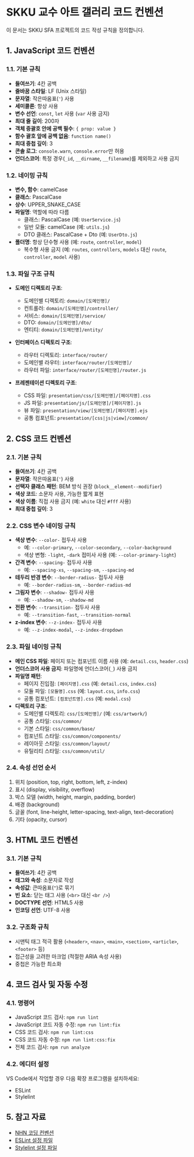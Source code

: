 # SKKU 교수 아트 갤러리 코드 컨벤션

이 문서는 SKKU SFA 프로젝트의 코드 작성 규칙을 정의합니다.

## 1. JavaScript 코드 컨벤션

### 1.1. 기본 규칙
- **들여쓰기**: 4칸 공백
- **줄바꿈 스타일**: LF (Unix 스타일)
- **문자열**: 작은따옴표(`'`) 사용
- **세미콜론**: 항상 사용
- **변수 선언**: `const`, `let` 사용 (`var` 사용 금지)
- **최대 줄 길이**: 200자
- **객체 중괄호 안에 공백 필수**: `{ prop: value }`
- **함수 괄호 앞에 공백 없음**: `function name()`
- **최대 중첩 깊이**: 3
- **콘솔 로그**: `console.warn`, `console.error`만 허용
- **언더스코어**: 특정 경우(`_id`, `__dirname`, `__filename`)를 제외하고 사용 금지

### 1.2. 네이밍 규칙
- **변수, 함수**: camelCase
- **클래스**: PascalCase
- **상수**: UPPER_SNAKE_CASE
- **파일명**: 역할에 따라 다름
  - 클래스: PascalCase (예: `UserService.js`)
  - 일반 모듈: camelCase (예: `utils.js`)
  - DTO 클래스: PascalCase + Dto (예: `UserDto.js`)
- **폴더명**: 항상 단수형 사용 (예: `route`, `controller`, `model`)
  - 복수형 사용 금지 (예: `routes`, `controllers`, `models` 대신 `route`, `controller`, `model` 사용)

### 1.3. 파일 구조 규칙
- **도메인 디렉토리 구조**:
  - 도메인별 디렉토리: `domain/[도메인명]/`
  - 컨트롤러: `domain/[도메인명]/controller/`
  - 서비스: `domain/[도메인명]/service/`
  - DTO: `domain/[도메인명]/dto/`
  - 엔티티: `domain/[도메인명]/entity/`

- **인터페이스 디렉토리 구조**:
  - 라우터 디렉토리: `interface/router/`
  - 도메인별 라우터: `interface/router/[도메인명]/`
  - 라우터 파일: `interface/router/[도메인명]/router.js`

- **프레젠테이션 디렉토리 구조**:
  - CSS 파일: `presentation/css/[도메인명]/[페이지명].css`
  - JS 파일: `presentation/js/[도메인명]/[페이지명].js`
  - 뷰 파일: `presentation/view/[도메인명]/[페이지명].ejs`
  - 공통 컴포넌트: `presentation/[css|js|view]/common/`

## 2. CSS 코드 컨벤션

### 2.1. 기본 규칙
- **들여쓰기**: 4칸 공백
- **문자열**: 작은따옴표(`'`) 사용
- **선택자 클래스 패턴**: BEM 방식 권장 (`block__element--modifier`)
- **색상 코드**: 소문자 사용, 가능한 짧게 표현
- **색상 이름**: 직접 사용 금지 (예: `white` 대신 `#fff` 사용)
- **최대 중첩 깊이**: 3

### 2.2. CSS 변수 네이밍 규칙
- **색상 변수**: `--color-` 접두사 사용
  - 예: `--color-primary`, `--color-secondary`, `--color-background`
  - 색상 변형: `-light`, `-dark` 접미사 사용 (예: `--color-primary-light`)
- **간격 변수**: `--spacing-` 접두사 사용
  - 예: `--spacing-xs`, `--spacing-sm`, `--spacing-md`
- **테두리 반경 변수**: `--border-radius-` 접두사 사용
  - 예: `--border-radius-sm`, `--border-radius-md`
- **그림자 변수**: `--shadow-` 접두사 사용
  - 예: `--shadow-sm`, `--shadow-md`
- **전환 변수**: `--transition-` 접두사 사용
  - 예: `--transition-fast`, `--transition-normal`
- **z-index 변수**: `--z-index-` 접두사 사용
  - 예: `--z-index-modal`, `--z-index-dropdown`

### 2.3. 파일 네이밍 규칙
- **메인 CSS 파일**: 페이지 또는 컴포넌트 이름 사용 (예: `detail.css`, `header.css`)
- **언더스코어 사용 금지**: 파일명에 언더스코어(`_`) 사용 금지
- **파일명 패턴**:
  - 페이지 진입점: `[페이지명].css` (예: `detail.css`, `index.css`)
  - 모듈 파일: `[모듈명].css` (예: `layout.css`, `info.css`)
  - 공통 컴포넌트: `[컴포넌트명].css` (예: `modal.css`)
- **디렉토리 구조**:
  - 도메인별 디렉토리: `css/[도메인명]/` (예: `css/artwork/`)
  - 공통 스타일: `css/common/`
  - 기본 스타일: `css/common/base/`
  - 컴포넌트 스타일: `css/common/components/`
  - 레이아웃 스타일: `css/common/layout/`
  - 유틸리티 스타일: `css/common/util/`

### 2.4. 속성 선언 순서
1. 위치 (position, top, right, bottom, left, z-index)
2. 표시 (display, visibility, overflow)
3. 박스 모델 (width, height, margin, padding, border)
4. 배경 (background)
5. 글꼴 (font, line-height, letter-spacing, text-align, text-decoration)
6. 기타 (opacity, cursor)

## 3. HTML 코드 컨벤션

### 3.1. 기본 규칙
- **들여쓰기**: 4칸 공백
- **태그와 속성**: 소문자로 작성
- **속성값**: 큰따옴표(`"`)로 묶기
- **빈 요소**: 닫는 태그 사용 (`<br>` 대신 `<br />`)
- **DOCTYPE 선언**: HTML5 사용
- **인코딩 선언**: UTF-8 사용

### 3.2. 구조화 규칙
- 시맨틱 태그 적극 활용 (`<header>`, `<nav>`, `<main>`, `<section>`, `<article>`, `<footer>` 등)
- 접근성을 고려한 마크업 (적절한 ARIA 속성 사용)
- 중첩은 가능한 최소화

## 4. 코드 검사 및 자동 수정

### 4.1. 명령어
- JavaScript 코드 검사: `npm run lint`
- JavaScript 코드 자동 수정: `npm run lint:fix`
- CSS 코드 검사: `npm run lint:css`
- CSS 코드 자동 수정: `npm run lint:css:fix`
- 전체 코드 검사: `npm run analyze`

### 4.2. 에디터 설정
VS Code에서 작업할 경우 다음 확장 프로그램을 설치하세요:
- ESLint
- Stylelint

## 5. 참고 자료
- [NHN 코딩 컨벤션](NHN_Coding_Conventions_for_Markup.txt)
- [ESLint 설정 파일](.eslintrc.json)
- [Stylelint 설정 파일](.stylelintrc.json)
